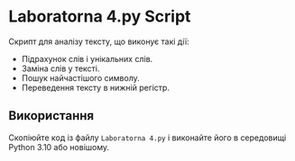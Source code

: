 # Laboratorna 4.py Script

Скрипт для аналізу тексту, що виконує такі дії:
- Підрахунок слів і унікальних слів.
- Заміна слів у тексті.
- Пошук найчастішого символу.
- Переведення тексту в нижній регістр.

## Використання
Скопіюйте код із файлу `Laboratorna 4.py` і виконайте його в середовищі Python 3.10 або новішому.
